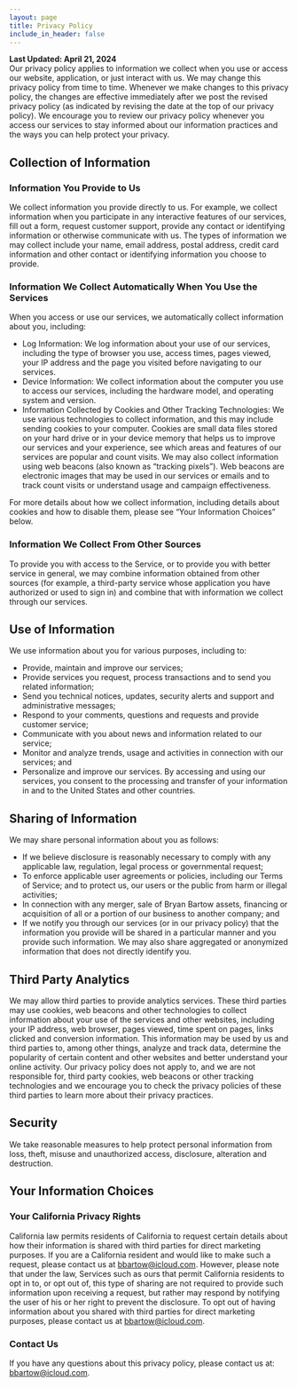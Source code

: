```yaml
---
layout: page
title: Privacy Policy
include_in_header: false
---
```


**Last Updated: April 21, 2024**
<br>
Our privacy policy applies to information we collect when you use or access our website, application, or just interact with us. We may change this privacy policy from time to time. Whenever we make changes to this privacy policy, the changes are effective immediately after we post the revised privacy policy (as indicated by revising the date at the top of our privacy policy). We encourage you to review our privacy policy whenever you access our services to stay informed about our information practices and the ways you can help protect your privacy.

## Collection of Information
### Information You Provide to Us
We collect information you provide directly to us. For example, we collect information when you participate in any interactive features of our services, fill out a form, request customer support, provide any contact or identifying information or otherwise communicate with us. The types of information we may collect include your name, email address, postal address, credit card information and other contact or identifying information you choose to provide.
### Information We Collect Automatically When You Use the Services
When you access or use our services, we automatically collect information about you, including:
- Log Information: We log information about your use of our services, including the type of browser you use, access times, pages viewed, your IP address and the page you visited before navigating to our services.
- Device Information: We collect information about the computer you use to access our services, including the hardware model, and operating system and version.
- Information Collected by Cookies and Other Tracking Technologies: We use various technologies to collect information, and this may include sending cookies to your computer. Cookies are small data files stored on your hard drive or in your device memory that helps us to improve our services and your experience, see which areas and features of our services are popular and count visits. We may also collect information using web beacons (also known as “tracking pixels”). Web beacons are electronic images that may be used in our services or emails and to track count visits or understand usage and campaign effectiveness.

For more details about how we collect information, including details about cookies and how to disable them, please see “Your Information Choices” below.
### Information We Collect From Other Sources
To provide you with access to the Service, or to provide you with better service in general, we may combine information obtained from other sources (for example, a third-party service whose application you have authorized or used to sign in) and combine that with information we collect through our services.

## Use of Information
We use information about you for various purposes, including to:
- Provide, maintain and improve our services;
- Provide services you request, process transactions and to send you related information;
- Send you technical notices, updates, security alerts and support and administrative messages;
- Respond to your comments, questions and requests and provide customer service;
- Communicate with you about news and information related to our service;
- Monitor and analyze trends, usage and activities in connection with our services; and
- Personalize and improve our services.
By accessing and using our services, you consent to the processing and transfer of your information in and to the United States and other countries.

## Sharing of Information
We may share personal information about you as follows:
- If we believe disclosure is reasonably necessary to comply with any applicable law, regulation, legal process or governmental request;
- To enforce applicable user agreements or policies, including our Terms of Service; and to protect us, our users or the public from harm or illegal activities;
- In connection with any merger, sale of Bryan Bartow assets, financing or acquisition of all or a portion of our business to another company; and
- If we notify you through our services (or in our privacy policy) that the information you provide will be shared in a particular manner and you provide such information.
We may also share aggregated or anonymized information that does not directly identify you.

## Third Party Analytics
We may allow third parties to provide analytics services. These third parties may use cookies, web beacons and other technologies to collect information about your use of the services and other websites, including your IP address, web browser, pages viewed, time spent on pages, links clicked and conversion information. This information may be used by us and third parties to, among other things, analyze and track data, determine the popularity of certain content and other websites and better understand your online activity. Our privacy policy does not apply to, and we are not responsible for, third party cookies, web beacons or other tracking technologies and we encourage you to check the privacy policies of these third parties to learn more about their privacy practices.

## Security
We take reasonable measures to help protect personal information from loss, theft, misuse and unauthorized access, disclosure, alteration and destruction.

## Your Information Choices
### Your California Privacy Rights
California law permits residents of California to request certain details about how their information is shared with third parties for direct marketing purposes. If you are a California resident and would like to make such a request, please contact us at [bbartow@icloud.com](mailto://bbartow@icloud.com). However, please note that under the law, Services such as ours that permit California residents to opt in to, or opt out of, this type of sharing are not required to provide such information upon receiving a request, but rather may respond by notifying the user of his or her right to prevent the disclosure. To opt out of having information about you shared with third parties for direct marketing purposes, please contact us at [bbartow@icloud.com](mailto://bbartow@icloud.com).
### Contact Us
If you have any questions about this privacy policy, please contact us at: [bbartow@icloud.com](mailto://bbartow@icloud.com).
